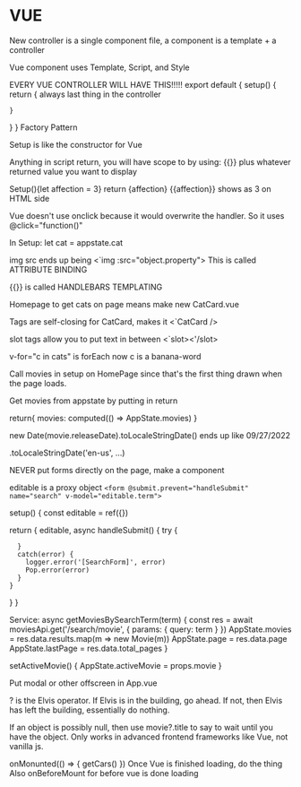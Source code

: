 # VUE
New controller is a single component file, a component is a template + a controller

Vue component uses Template, Script, and Style

EVERY VUE CONTROLLER WILL HAVE THIS!!!!!
export default {
  setup() {
    return {     always last thing in the controller

    }
  }
}
Factory Pattern

Setup is like the constructor for Vue

Anything in script return, you will have scope to by using: {{}} plus whatever returned value you want to display

Setup(){let affection = 3}
return {affection}  {{affection}} shows as 3 on HTML side

Vue doesn't use onclick because it would overwrite the handler. So it uses @click="function()"

In Setup: let cat = appstate.cat

img src ends up being <`img :src="object.property">
This is called ATTRIBUTE BINDING

{{}} is called HANDLEBARS TEMPLATING

Homepage to get cats on page means make new CatCard.vue

Tags are self-closing for CatCard, makes it <`CatCard />

slot tags allow you to put text in between <`slot><'/slot>

v-for="c in cats" is forEach now c is a banana-word

Call movies in setup on HomePage since that's the first thing drawn when the page loads.

Get movies from appstate by putting in return

return{
  movies: computed(() => AppState.movies)
}

new Date(movie.releaseDate).toLocaleStringDate() ends up like 09/27/2022

.toLocaleStringDate('en-us', ...)

NEVER put forms directly on the page, make a component

editable is a proxy object
`<form @submit.prevent="handleSubmit" name="search" v-model="editable.term">`

setup() {
  const editable = ref({})

  return {
    editable,
    async handleSubmit() {
      try {

      }
      catch(error) {
        logger.error('[SearchForm]', error)
        Pop.error(error)
      }
    }
  }
}

Service: async getMoviesBySearchTerm(term) {
  const res = await moviesApi.get('/search/movie', {
    params: {
      query: term
    }
  })
  AppState.movies = res.data.results.map(m => new Movie(m))
  AppState.page = res.data.page
  AppState.lastPage = res.data.total_pages
}

setActiveMovie() {
  AppState.activeMovie = props.movie 
}

Put modal or other offscreen in App.vue

? is the Elvis operator. If Elvis is in the building, go ahead. If not, then Elvis has left the building, essentially do nothing.

If an object is possibly null, then use movie?.title to say to wait until you have the object. Only works in advanced frontend frameworks like Vue, not vanilla js.

<!-- REVIEW lifestyle hooks -->
onMonunted(() => {
  getCars()
})
Once Vue is finished loading, do the thing
Also onBeforeMount for before vue is done loading